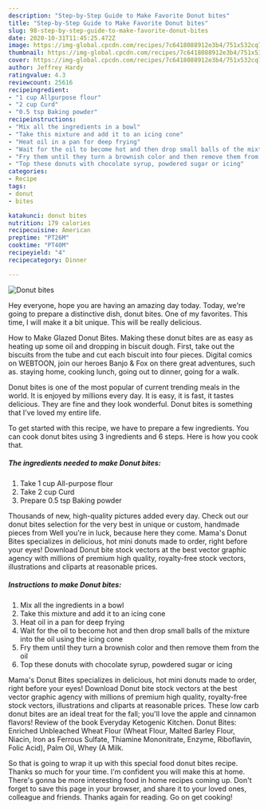 ```yaml
---
description: "Step-by-Step Guide to Make Favorite Donut bites"
title: "Step-by-Step Guide to Make Favorite Donut bites"
slug: 98-step-by-step-guide-to-make-favorite-donut-bites
date: 2020-10-31T11:45:25.472Z
image: https://img-global.cpcdn.com/recipes/7c6418088912e3b4/751x532cq70/donut-bites-recipe-main-photo.jpg
thumbnail: https://img-global.cpcdn.com/recipes/7c6418088912e3b4/751x532cq70/donut-bites-recipe-main-photo.jpg
cover: https://img-global.cpcdn.com/recipes/7c6418088912e3b4/751x532cq70/donut-bites-recipe-main-photo.jpg
author: Jeffrey Hardy
ratingvalue: 4.3
reviewcount: 25616
recipeingredient:
- "1 cup Allpurpose flour"
- "2 cup Curd"
- "0.5 tsp Baking powder"
recipeinstructions:
- "Mix all the ingredients in a bowl"
- "Take this mixture and add it to an icing cone"
- "Heat oil in a pan for deep frying"
- "Wait for the oil to become hot and then drop small balls of the mixture into the oil using the icing cone"
- "Fry them until they turn a brownish color and then remove them from the oil"
- "Top these donuts with chocolate syrup, powdered sugar or icing"
categories:
- Recipe
tags:
- donut
- bites

katakunci: donut bites 
nutrition: 179 calories
recipecuisine: American
preptime: "PT26M"
cooktime: "PT40M"
recipeyield: "4"
recipecategory: Dinner

---
```



![Donut bites](https://img-global.cpcdn.com/recipes/7c6418088912e3b4/751x532cq70/donut-bites-recipe-main-photo.jpg)

Hey everyone, hope you are having an amazing day today. Today, we're going to prepare a distinctive dish, donut bites. One of my favorites. This time, I will make it a bit unique. This will be really delicious.

How to Make Glazed Donut Bites. Making these donut bites are as easy as heating up some oil and dropping in biscuit dough. First, take out the biscuits from the tube and cut each biscuit into four pieces. Digital comics on WEBTOON, join our heroes Banjo &amp; Fox on there great adventures, such as. staying home, cooking lunch, going out to dinner, going for a walk.

Donut bites is one of the most popular of current trending meals in the world. It is enjoyed by millions every day. It is easy, it is fast, it tastes delicious. They are fine and they look wonderful. Donut bites is something that I've loved my entire life.


To get started with this recipe, we have to prepare a few ingredients. You can cook donut bites using 3 ingredients and 6 steps. Here is how you cook that.

<!--inarticleads1-->

##### The ingredients needed to make Donut bites:

1. Take 1 cup All-purpose flour
1. Take 2 cup Curd
1. Prepare 0.5 tsp Baking powder


Thousands of new, high-quality pictures added every day. Check out our donut bites selection for the very best in unique or custom, handmade pieces from Well you&#39;re in luck, because here they come. Mama&#39;s Donut Bites specializes in delicious, hot mini donuts made to order, right before your eyes! Download Donut bite stock vectors at the best vector graphic agency with millions of premium high quality, royalty-free stock vectors, illustrations and cliparts at reasonable prices. 

<!--inarticleads2-->

##### Instructions to make Donut bites:

1. Mix all the ingredients in a bowl
1. Take this mixture and add it to an icing cone
1. Heat oil in a pan for deep frying
1. Wait for the oil to become hot and then drop small balls of the mixture into the oil using the icing cone
1. Fry them until they turn a brownish color and then remove them from the oil
1. Top these donuts with chocolate syrup, powdered sugar or icing


Mama&#39;s Donut Bites specializes in delicious, hot mini donuts made to order, right before your eyes! Download Donut bite stock vectors at the best vector graphic agency with millions of premium high quality, royalty-free stock vectors, illustrations and cliparts at reasonable prices. These low carb donut bites are an ideal treat for the fall; you&#39;ll love the apple and cinnamon flavors! Review of the book Everyday Ketogenic Kitchen. Donut Bites: Enriched Unbleached Wheat Flour (Wheat Flour, Malted Barley Flour, Niacin, Iron as Ferrous Sulfate, Thiamine Mononitrate, Enzyme, Riboflavin, Folic Acid), Palm Oil, Whey (A Milk. 

So that is going to wrap it up with this special food donut bites recipe. Thanks so much for your time. I'm confident you will make this at home. There's gonna be more interesting food in home recipes coming up. Don't forget to save this page in your browser, and share it to your loved ones, colleague and friends. Thanks again for reading. Go on get cooking!
